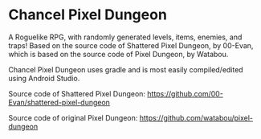 Chancel Pixel Dungeon
=======================

A Roguelike RPG, with randomly generated levels, items, enemies, and traps!
Based on the source code of Shattered Pixel Dungeon, by 00-Evan, which is based on the source code of Pixel Dungeon, by Watabou.

Chancel Pixel Dungeon uses gradle and is most easily compiled/edited using Android Studio.

Source code of Shattered Pixel Dungeon:
https://github.com/00-Evan/shattered-pixel-dungeon

Source code of original Pixel Dungeon:
https://github.com/watabou/pixel-dungeon
